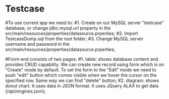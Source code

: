 # Testcase

#To use current app we need to:
#1. Create on our MySQL server "testcase" database, or change jdbc.mysql.url property in the src/main/resources/properties/datasource.prperties;
#2. Import TestcaseDump.sql from the root folder;
#3. Change MySQL server username and password in the src/main/resources/properties/datasource.prperties;

#Front-end consists of two pages:
#1. table: shows database content and provides CRUD capability. We can create new record using form which is on "Create" mode by default. To set the form to the "Edit" mode we need to push "edit" button which comes visible when we hover the cursor on the specified row. Same way we can find "delete" button;
#2. diagram: shows donut chart. It uses data in JSON format. It uses JQuery ALAX to get data (/api/engines.json);

